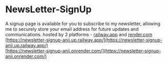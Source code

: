 # NewsLetter-SignUp
A signup page is available for you to subscribe to my newsletter, allowing me to securely store your email address for future updates and communications.
hosted by 2 platforms - [railway.app](https://railway.app/) and [render.com](https://render.com/)
<br>
[https://newsletter-signup-anii.up.railway.app/](https://newsletter-signup-anii.up.railway.app/)
<br>
[https://newsletter-signup-anii.onrender.com/](https://newsletter-signup-anii.onrender.com/)
